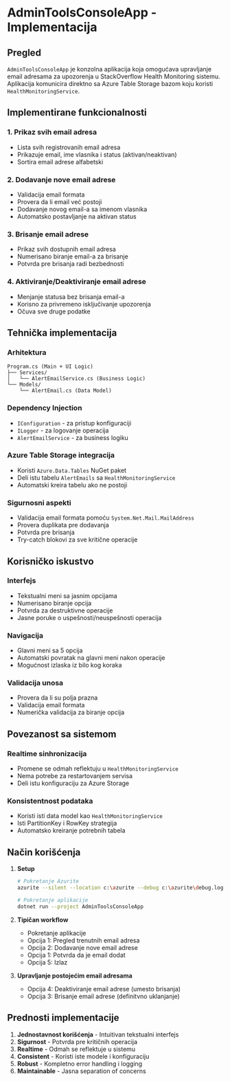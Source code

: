 # AdminToolsConsoleApp - Implementacija

## Pregled

`AdminToolsConsoleApp` je konzolna aplikacija koja omogućava upravljanje email adresama za upozorenja u StackOverflow Health Monitoring sistemu. Aplikacija komunicira direktno sa Azure Table Storage bazom koju koristi `HealthMonitoringService`.

## Implementirane funkcionalnosti

### 1. Prikaz svih email adresa
- Lista svih registrovanih email adresa
- Prikazuje email, ime vlasnika i status (aktivan/neaktivan)
- Sortira email adrese alfabetski

### 2. Dodavanje nove email adrese
- Validacija email formata
- Provera da li email već postoji
- Dodavanje novog email-a sa imenom vlasnika
- Automatsko postavljanje na aktivan status

### 3. Brisanje email adrese
- Prikaz svih dostupnih email adresa
- Numerisano biranje email-a za brisanje
- Potvrda pre brisanja radi bezbednosti

### 4. Aktiviranje/Deaktiviranje email adrese
- Menjanje statusa bez brisanja email-a
- Korisno za privremeno isključivanje upozorenja
- Očuva sve druge podatke

## Tehnička implementacija

### Arhitektura
```
Program.cs (Main + UI Logic)
├── Services/
│   └── AlertEmailService.cs (Business Logic)
└── Models/
    └── AlertEmail.cs (Data Model)
```

### Dependency Injection
- `IConfiguration` - za pristup konfiguraciji
- `ILogger` - za logovanje operacija
- `AlertEmailService` - za business logiku

### Azure Table Storage integracija
- Koristi `Azure.Data.Tables` NuGet paket
- Deli istu tabelu `AlertEmails` sa `HealthMonitoringService`
- Automatski kreira tabelu ako ne postoji

### Sigurnosni aspekti
- Validacija email formata pomoću `System.Net.Mail.MailAddress`
- Provera duplikata pre dodavanja
- Potvrda pre brisanja
- Try-catch blokovi za sve kritične operacije

## Korisničko iskustvo

### Interfejs
- Tekstualni meni sa jasnim opcijama
- Numerisano biranje opcija
- Potvrda za destruktivne operacije
- Jasne poruke o uspešnosti/neuspešnosti operacija

### Navigacija
- Glavni meni sa 5 opcija
- Automatski povratak na glavni meni nakon operacije
- Mogućnost izlaska iz bilo kog koraka

### Validacija unosa
- Provera da li su polja prazna
- Validacija email formata
- Numerička validacija za biranje opcija

## Povezanost sa sistemom

### Realtime sinhronizacija
- Promene se odmah reflektuju u `HealthMonitoringService`
- Nema potrebe za restartovanjem servisa
- Deli istu konfiguraciju za Azure Storage

### Konsistentnost podataka
- Koristi isti data model kao `HealthMonitoringService`
- Isti PartitionKey i RowKey strategija
- Automatsko kreiranje potrebnih tabela

## Način korišćenja

1. **Setup**
   ```bash
   # Pokretanje Azurite
   azurite --silent --location c:\azurite --debug c:\azurite\debug.log
   
   # Pokretanje aplikacije
   dotnet run --project AdminToolsConsoleApp
   ```

2. **Tipičan workflow**
   - Pokretanje aplikacije
   - Opcija 1: Pregled trenutnih email adresa
   - Opcija 2: Dodavanje nove email adrese
   - Opcija 1: Potvrda da je email dodat
   - Opcija 5: Izlaz

3. **Upravljanje postojećim email adresama**
   - Opcija 4: Deaktiviranje email adrese (umesto brisanja)
   - Opcija 3: Brisanje email adrese (definitvno uklanjanje)

## Prednosti implementacije

1. **Jednostavnost korišćenja** - Intuitivan tekstualni interfejs
2. **Sigurnost** - Potvrda pre kritičnih operacija
3. **Realtime** - Odmah se reflektuje u sistemu
4. **Consistent** - Koristi iste modele i konfiguraciju
5. **Robust** - Kompletno error handling i logging
6. **Maintainable** - Jasna separation of concerns
